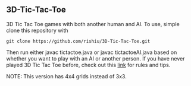 ## 3D-Tic-Tac-Toe

3D Tic Tac Toe games with both another human and AI.
To use, simple clone this repository with 

    git clone https://github.com/rishiu/3D-Tic-Tac-Toe.git
    
Then run either javac tictactoe.java or javac tictactoeAI.java based on whether you want to play with an AI or another person. If you have never played 3D Tic Tac Toe before, check out this [link](http://www.math.cornell.edu/~mec/2003-2004/graphtheory/tictactoe/howtoplayttt.html) for rules and tips. 

NOTE: This version has 4x4 grids instead of 3x3.

